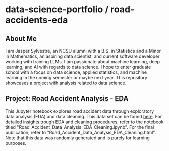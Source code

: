 # data-science-portfolio / road-accidents-eda

## About Me
I am Jasper Sylvestre, an NCSU alumni with a B.S. in Statistics and a Minor in Mathematics, an aspiring data scientist, and current software developer working with training LLMs. I am passionate about machine learning, deep learning, and AI with regards to data science. I hope to enter graduate school with a focus on data science, applied statistics, and machine learning in the coming semester or maybe next year. This repository showcases a project with analysis related to data science.

## Project: Road Accident Analysis - EDA
This Jupyter notebook explores road accident data through exploratory data analysis (EDA) and data cleaning. This data set can be found [here](https://www.kaggle.com/datasets/farshidbahrami021/road-accident-dataset). For detailed insights trough EDA and cleaning procedures, refer to the notebook titled "Road_Accident_Data_Analysis_EDA_Cleaning.ipynb". For the final publication, refer to "Road_Accident_Data_Analysis_EDA_Cleaning.html". Note that this data was randomly generated and is purely for learning purposes.
